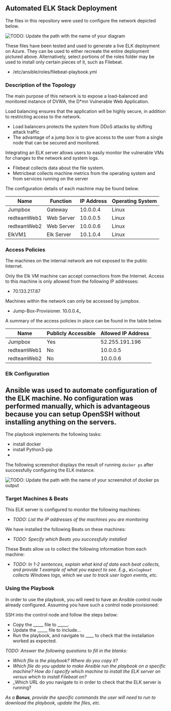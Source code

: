 ## Automated ELK Stack Deployment

The files in this repository were used to configure the network depicted below.

![TODO: Update the path with the name of your diagram](Images/diagram_filename.png)

These files have been tested and used to generate a live ELK deployment on Azure. They can be used to either recreate the entire deployment pictured above. Alternatively, select portions of the roles folder may be used to install only certain pieces of it, such as Filebeat.

  - /etc/ansible/roles/filebeat-playbook.yml

### Description of the Topology

The main purpose of this network is to expose a load-balanced and monitored instance of DVWA, the D*mn Vulnerable Web Application.

Load balancing ensures that the application will be highly secure, in addition to restricting access to the network.
-  Load balancers protects the system from DDoS attacks by shifting attack traffic
-  The advantage of a jump box is to give access to the user from a single node that can be secured and monitored.

Integrating an ELK server allows users to easily monitor the vulnerable VMs for changes to the network and system logs.
-  Filebeat collects data about the file system.
- Metricbeat collects machine metrics  from the operating system and from services running on the server

The configuration details of each machine may be found below.

| Name        | Function   | IP Address | Operating System |
|-------------|------------|------------|------------------|
| Jumpbox     | Gateway    | 10.0.0.4   | Linux            |
| redteamWeb1 | Web Server | 10.0.0.5   | Linux            |
| redteamWeb2 | Web Server | 10.0.0.6   | Linux            |
| ElkVM1      | Elk Server | 10.1.0.4   | Linux            |

### Access Policies

The machines on the internal network are not exposed to the public Internet. 

Only the Elk VM machine can accept connections from the Internet. Access to this machine is only allowed from the following IP addresses:
- 70.133.217.87

Machines within the network can only be accessed by jumpbox.
- Jump-Box-Provisioner. 10.0.0.4_

A summary of the access policies in place can be found in the table below.

| Name        | Publicly Accessible | Allowed IP Address |
|-------------|---------------------|--------------------|
| Jumpbox     | Yes                 | 52.255.191.196     |
| redteamWeb1 | No                  | 10.0.0.5           |
| redteamWeb2 | No                  | 10.0.0.6           |

### Elk Configuration

Ansible was used to automate configuration of the ELK machine. No configuration was performed manually, which is advantageous because you can setup OpenSSH without installing anything on the servers.
-

The playbook implements the following tasks:
- install docker
- install Python3-pip
- 

The following screenshot displays the result of running `docker ps` after successfully configuring the ELK instance.

![TODO: Update the path with the name of your screenshot of docker ps output](Images/docker_ps_output.png)

### Target Machines & Beats
This ELK server is configured to monitor the following machines:
- _TODO: List the IP addresses of the machines you are monitoring_

We have installed the following Beats on these machines:
- _TODO: Specify which Beats you successfully installed_

These Beats allow us to collect the following information from each machine:
- _TODO: In 1-2 sentences, explain what kind of data each beat collects, and provide 1 example of what you expect to see. E.g., `Winlogbeat` collects Windows logs, which we use to track user logon events, etc._

### Using the Playbook
In order to use the playbook, you will need to have an Ansible control node already configured. Assuming you have such a control node provisioned: 

SSH into the control node and follow the steps below:
- Copy the _____ file to _____.
- Update the _____ file to include...
- Run the playbook, and navigate to ____ to check that the installation worked as expected.

_TODO: Answer the following questions to fill in the blanks:_
- _Which file is the playbook? Where do you copy it?_
- _Which file do you update to make Ansible run the playbook on a specific machine? How do I specify which machine to install the ELK server on versus which to install Filebeat on?_
- _Which URL do you navigate to in order to check that the ELK server is running?

_As a **Bonus**, provide the specific commands the user will need to run to download the playbook, update the files, etc._
